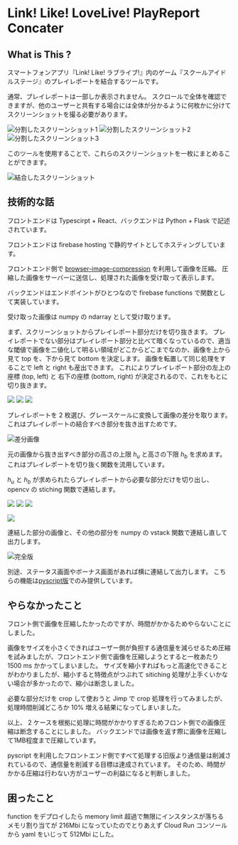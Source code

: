 # Link! Like! LoveLive! PlayReport Concater

## What is This ?
スマートフォンアプリ『Link! Like! ラブライブ!』内のゲーム『スクールアイドルステージ』のプレイレポートを結合するツールです。

通常、プレイレポートは一部しか表示されません。
スクロールで全体を確認できますが、他のユーザーと共有する場合には全体が分かるように何枚かに分けてスクリーンショットを撮る必要があります。

![分割したスクリーンショット1](img/playreport_bright_0.png)
![分割したスクリーンショット2](img/playreport_bright_1.png)
![分割したスクリーンショット3](img/playreport_bright_2.png)

このツールを使用することで、これらのスクリーンショットを一枚にまとめることができます。

![結合したスクリーンショット](./img/concated_playreport.png)

## 技術的な話

フロントエンドは Typescirpt + React、バックエンドは Python + Flask で記述されています。

フロントエンドは firebase hosting で静的サイトとしてホスティングしています。

フロントエンド側で [browser-image-compression](https://www.npmjs.com/package/browser-image-compression) を利用して画像を圧縮。
圧縮した画像をサーバーに送信し、処理された画像を受け取って表示します。

バックエンドはエンドポイントがひとつなので firebase functions で関数として実装しています。

受け取った画像は numpy の ndarray として受け取ります。

まず、スクリーンショットからプレイレポート部分だけを切り抜きます。
プレイレポートでない部分はプレイレポート部分と比べて暗くなっているので、適当な閾値で画像を二値化して明るい領域がどこからどこまでなのか、画像を上から見て top を、下から見て bottom を決定します。
画像を転置して同じ処理をすることで left と right も産出できます。
これによりプレイレポート部分の左上の座標 (top, left) と 右下の座標 (bottom, right) が決定されるので、これをもとに切り抜きます。

![](./img/playreport_bright_0.png)
![](./img/playreport_bright_1.png)
![](./img/playreport_bright_2.png)

プレイレポートを 2 枚選び、グレースケールに変換して画像の差分を取ります。
これはプレイレポートの結合すべき部分を抜き出すためです。

![差分画像](./img/diff_playreport.png)

元の画像から抜き出すべき部分の高さの上限 $h_u$ と高さの下限 $h_b$ を求めます。
これはプレイレポートを切り抜く関数を流用しています。

$h_u$ と $h_b$ が求められたらプレイレポートから必要な部分だけを切り出し、opencv の stiching 関数で連結します。

![](./img/cliped_skillreport_0.png)
![](./img/cliped_skillreport_1.png)
![](./img/cliped_skillreport_2.png)

![](./img/concated_skillreport.png)

連結した部分の画像と、その他の部分を numpy の vstack 関数で連結し直して出力します。

![完全版](./img/concated_playreport.png)

別途、ステータス画面やボーナス画面があれば横に連結して出力します。
こちらの機能は[pyscript版](https://www.bing.com/search?q=プレイレポート結合ツール&form=ANNTH1&refig=5ca1f78ce8264c0e82e665d56512f785&pc=HCTS)でのみ提供しています。

## やらなかったこと

フロント側で画像を圧縮したかったのですが、時間がかかるためやらないことにしました。

画像をサイズを小さくできればユーザー側が負担する通信量を減らせるため圧縮を試みましたが、フロントエンド側で画像を圧縮しようとすると一枚あたり 1500 ms かかってしまいました。
サイズを縮小すればもっと高速化できることがわかりましたが、縮小すると特徴点がつぶれて sitiching 処理が上手くいかない場合が多かったので、縮小は断念しました。

必要な部分だけを crop して使おうと Jimp で crop 処理を行ってみましたが、処理時間削減どころか 10% 増える結果になってしまいました。

以上、 2 ケースを根拠に処理に時間がかかりすぎるためフロント側での画像圧縮は断念することにしました。
バックエンドでは画像を返す際に画像を圧縮して1MB程度まで圧縮しています。

pyscript を利用したフロントエンド側ですべて処理する旧版より通信量は削減されているので、通信量を削減する目標は達成されています。
そのため、時間がかかる圧縮は行わない方がユーザーの利益になると判断しました。

## 困ったこと

function をデプロイしたら memory limit 超過で無限にインスタンスが落ちる
メモリ割り当てが 216Mbi になっていたのでとりあえず Cloud Run コンソールから yaml をいじって 512Mbi にした。
